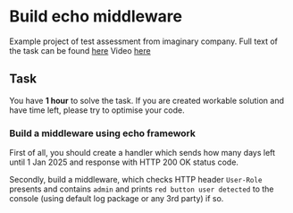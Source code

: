 # Build echo middleware

Example project of test assessment from imaginary company. Full text of the task can be found [here](docs/testtask.pdf)
Video [here](https://youtu.be/Lsh3ylmXdJ8)

## Task

You have **1 hour** to solve the task. If you are created workable solution and have time left, please try to optimise your code.

### Build a middleware using echo framework

First of all, you should create a handler which sends how many days left until 1 Jan 2025 and response with HTTP 200 OK status code.

Secondly, build a middleware, which checks HTTP header `User-Role` presents and contains `admin` and prints `red button user detected` to the console (using default log package or any 3rd party) if so.
